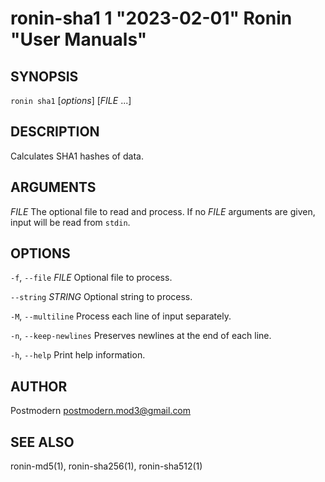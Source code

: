 # ronin-sha1 1 "2023-02-01" Ronin "User Manuals"

## SYNOPSIS

`ronin sha1` [*options*] [*FILE* ...]

## DESCRIPTION

Calculates SHA1 hashes of data.

## ARGUMENTS

*FILE*
  The optional file to read and process. If no *FILE* arguments are given,
  input will be read from `stdin`.

## OPTIONS

`-f`, `--file` *FILE*
  Optional file to process.

`--string` *STRING*
  Optional string to process.

`-M`, `--multiline`
  Process each line of input separately.

`-n`, `--keep-newlines`
  Preserves newlines at the end of each line.

`-h`, `--help`
  Print help information.

## AUTHOR

Postmodern <postmodern.mod3@gmail.com>

## SEE ALSO

ronin-md5(1), ronin-sha256(1), ronin-sha512(1)
